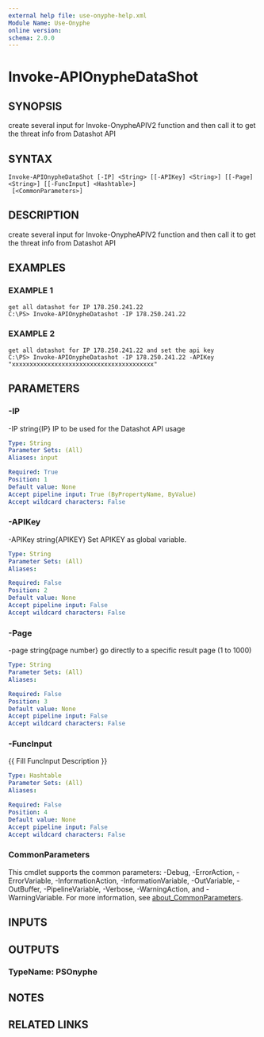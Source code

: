 ```yaml
---
external help file: use-onyphe-help.xml
Module Name: Use-Onyphe
online version:
schema: 2.0.0
---
```


# Invoke-APIOnypheDataShot

## SYNOPSIS
create several input for Invoke-OnypheAPIV2 function and then call it to get the threat info from Datashot API

## SYNTAX

```
Invoke-APIOnypheDataShot [-IP] <String> [[-APIKey] <String>] [[-Page] <String>] [[-FuncInput] <Hashtable>]
 [<CommonParameters>]
```

## DESCRIPTION
create several input for Invoke-OnypheAPIV2 function and then call it to get the threat info from Datashot API

## EXAMPLES

### EXAMPLE 1
```
get all datashot for IP 178.250.241.22
C:\PS> Invoke-APIOnypheDatashot -IP 178.250.241.22
```

### EXAMPLE 2
```
get all datashot for IP 178.250.241.22 and set the api key
C:\PS> Invoke-APIOnypheDatashot -IP 178.250.241.22 -APIKey "xxxxxxxxxxxxxxxxxxxxxxxxxxxxxxxxxxxxxxxx"
```

## PARAMETERS

### -IP
-IP string{IP}
IP to be used for the Datashot API usage

```yaml
Type: String
Parameter Sets: (All)
Aliases: input

Required: True
Position: 1
Default value: None
Accept pipeline input: True (ByPropertyName, ByValue)
Accept wildcard characters: False
```

### -APIKey
-APIKey string{APIKEY}
Set APIKEY as global variable.

```yaml
Type: String
Parameter Sets: (All)
Aliases:

Required: False
Position: 2
Default value: None
Accept pipeline input: False
Accept wildcard characters: False
```

### -Page
-page string{page number}
go directly to a specific result page (1 to 1000)

```yaml
Type: String
Parameter Sets: (All)
Aliases:

Required: False
Position: 3
Default value: None
Accept pipeline input: False
Accept wildcard characters: False
```

### -FuncInput
{{ Fill FuncInput Description }}

```yaml
Type: Hashtable
Parameter Sets: (All)
Aliases:

Required: False
Position: 4
Default value: None
Accept pipeline input: False
Accept wildcard characters: False
```

### CommonParameters
This cmdlet supports the common parameters: -Debug, -ErrorAction, -ErrorVariable, -InformationAction, -InformationVariable, -OutVariable, -OutBuffer, -PipelineVariable, -Verbose, -WarningAction, and -WarningVariable. For more information, see [about_CommonParameters](http://go.microsoft.com/fwlink/?LinkID=113216).

## INPUTS

## OUTPUTS

### TypeName: PSOnyphe
## NOTES

## RELATED LINKS

